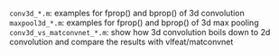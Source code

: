 `conv3d_*.m`: examples for fprop() and bprop() of 3d convolution
`maxpool3d_*.m`: examples for fprop() and bprop() of 3d max pooling
`conv3d_vs_matconvnet_*.m`: show how 3d convolution boils down to 2d convolution and compare the results with vlfeat/matconvnet

